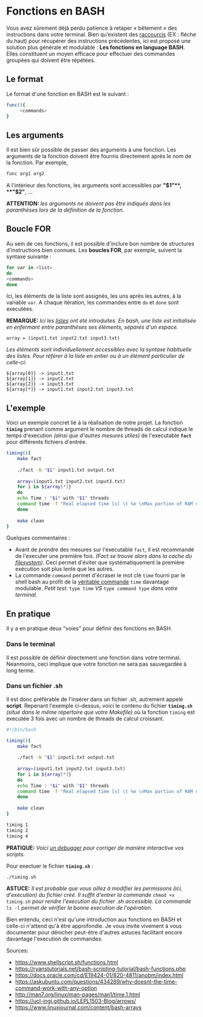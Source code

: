 # Fonctions en BASH

Vous avez sûrement déjà perdu patience à retaper « bêtement » des instructions dans votre terminal. Bien qu’existent des [raccourcis][5] (EX : fléche du haut) pour récupérer des instructions précédentes, ici est proposé une solution plus générale et modulable : **Les fonctions en language BASH**. Elles constituent un moyen efficace pour effectuer des commandes groupées qui doivent être répétées. 

[5]: https://ucl-ingi.github.io/LEPL1503-Blog/arrows/

## Le format

Le format d'une fonction en BASH est le suivant : 
```bash
func(){
     <commands>
}
```

## Les arguments

Il est bien sûr possible de passer des arguments à une fonction. Les arguments de la fonction doivent être fournis directement après le nom de la fonction. Par exemple,
```bash
func arg1 arg2
```
A l'intérieur des fonctions, les arguments sont accessibles par **"$1"**, **"$2"**, ...

**ATTENTION:** *les arguments ne doivent pas être indiqués dans les paranthèses lors de la définition de la fonction.*

## Boucle FOR

Au sein de ces fonctions, il est possible d'inclure bon nombre de structures d'instructions bien connues. Les **boucles FOR**, par exemple, suivent la syntaxe suivante : 
```bash
for var in <list>
do
<commands>
done
```
Ici, les éléments de la liste sont assignés, les uns après les autres, à la variable `var`. A chaque itération, les commandes entre `do` et `done` sont executées.

**REMARQUE:** *Ici les [listes][6] ont été introduites. En bash, une liste est initialisée en enfermant entre paranthèses ses éléments, séparés d'un espace.*
```
array = (input1.txt input2.txt input3.txt)
```
*Les éléments sont individuellement accessibles avec la syntaxe habituelle des listes. Pour référer à la liste en entier ou à un élément particulier de celle-ci:*
```
${array[0]} -> input1.txt 
${array[1]} -> input2.txt 
${array[2]} -> input3.txt
${array[*]} -> input1.txt input2.txt input3.txt
```

[6]: https://www.linuxjournal.com/content/bash-arrays

## L'exemple

Voici un exemple concret lié à la réalisation de notre projet. La fonction **`timing`** prenant comme argument le nombre de threads de calcul indique le temps d'execution *(ainsi que d'autres mesures utiles)* de l'executable **`fact`** pour différents fichiers d'entrée.
```bash
timing(){
	make fact
	
	./fact -N "$1" input1.txt output.txt
	
	array=(input1.txt input2.txt input3.txt)
	for i in ${array[*]}
	do
	echo Time : "$i" with "$1" threads
	command time -f "Real elapsed time [s] \t %e \nMax portion of RAM occupied [Kbytes] \t %M\n" ./fact -N "$1" "$i" output.txt
	done
	
	make clean
}
```
Quelques commentaires :
* Avant de prendre des mesures sur l'executable `fact`, il est recommandé de l'executer une première fois. *(Fact se trouve alors dans la cache du [filesystem][1])*. Ceci permet d'éviter que systématiquement la première exécution soit plus lente que les autres.
* La commande `command` permet d'écraser le mot clé `time` fourni par le shell bash au profit de la [véritable commande][3] `time` davantage modulable. *Petit test:* `type time` *VS* `type command type` *dans votre terminal.*

[1]: https://docs.oracle.com/cd/E19424-01/820-4811/anobm/index.html
[2]: https://askubuntu.com/questions/434289/why-doesnt-the-time-command-work-with-any-option
[3]: http://man7.org/linux/man-pages/man1/time.1.html

## En pratique
Il y a en pratique deux "voies" pour définir des fonctions en BASH.

###  Dans le terminal
Il est possible de définir directement une fonction dans votre terminal. Neanmoins, ceci implique que votre fonction ne sera pas sauvegardée à long terme.

### Dans un fichier .sh
Il est donc préférable de l'insérer dans un fichier .sh, autrement appelé **script**. Repenant l'exemple ci-dessus, voici le contenu du fichier **`timing.sh`** *(situé dans le même répertoire que votre Makefile)* où la fonction `timing` est executée 3 fois avec un nombre de threads de calcul croissant.
```bash
#!/bin/bash

timing(){
	make fact
	
	./fact -N "$1" input1.txt output.txt
	
	array=(input1.txt input2.txt input3.txt)
	for i in ${array[*]}
	do
	echo Time : "$i" with "$1" threads
	command time -f "Real elapsed time [s] \t %e \nMax portion of RAM occupied [Kbytes] \t %M\n" ./fact -N "$1" "$i" output.txt
	done
	
	make clean
}

timing 1
timing 2
timing 4
```
**PRATIQUE:** *Voici [un debugger][4] pour corriger de manière interactive vos scripts.*

[4]: https://www.shellcheck.net/

Pour exectuer le fichier **`timing.sh`** : 
```bash
./timing.sh
```
**ASTUCE:** *Il est probable que vous aillez à modifier les permissons (ici, d'execution) du fichier créé. Il suffit d'entrer la commande* `chmod +x timing.sh` *pour rendre l'execution du fichier .sh accessible.  La commande* `ls -l` *permet de vérifier la bonne execution de l'opération.*


Bien entendu, ceci n'est qu'une introduction aux fonctions en BASH et celle-ci n'attend qu'à être approfondie. Je vous invite vivement à vous documenter pour dénicher peut-être d'autres astuces facilitant encore davantage l'execution de commandes.


Sources:
* https://www.shellscript.sh/functions.html
* https://ryanstutorials.net/bash-scripting-tutorial/bash-functions.php
* https://docs.oracle.com/cd/E19424-01/820-4811/anobm/index.html
* https://askubuntu.com/questions/434289/why-doesnt-the-time-command-work-with-any-option
* http://man7.org/linux/man-pages/man1/time.1.html
* https://ucl-ingi.github.io/LEPL1503-Blog/arrows/
* https://www.linuxjournal.com/content/bash-arrays
